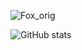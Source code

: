 
![Fox_orig](https://user-images.githubusercontent.com/604609/111553181-b9a11180-877b-11eb-8721-354d1cfb9bbd.jpg)


![GitHub stats](https://github-readme-stats.vercel.app/api?username=jonjack&show_icons=true)



<!--
**jonjack/jonjack** is a ✨ _special_ ✨ repository because its `README.md` (this file) appears on your GitHub profile.

Here are some ideas to get you started:

- 🔭 I’m currently working on ...
- 🌱 I’m currently learning ...
- 👯 I’m looking to collaborate on ...
- 🤔 I’m looking for help with ...
- 💬 Ask me about ...
- 📫 How to reach me: ...
- 😄 Pronouns: ...
- ⚡ Fun fact: ...
-->
